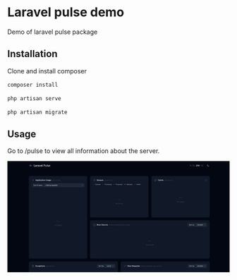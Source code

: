 # Laravel pulse demo

Demo of laravel pulse package

## Installation

Clone and install composer

```bash
composer install
```

```bash
php artisan serve
```

```bash
php artisan migrate
```


## Usage

Go to /pulse to view all information about the server.

![alt text](https://github.com/jhoanborges/laravel-pulse-demo/blob/master/public/pulse.png)
